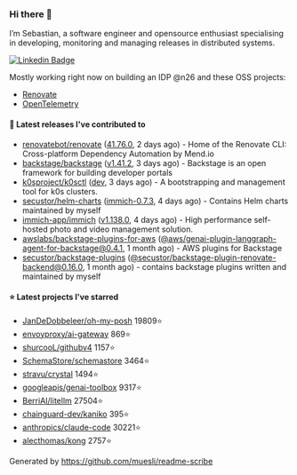 ### Hi there 👋

I’m Sebastian, a software engineer and opensource enthusiast specialising in developing, monitoring and managing releases in distributed systems.    

[![Linkedin Badge](https://img.shields.io/badge/-LinkedIn-blue?style=flat&logo=Linkedin&logoColor=white&link=https://www.linkedin.com/in/sebastian-poxhofer/)](https://www.linkedin.com/in/sebastian-poxhofer/)

Mostly working right now on building an IDP @n26 and these OSS projects:
- [Renovate](https://github.com/renovatebot/renovate)
- [OpenTelemetry](https://github.com/open-telemetry)



#### 🚀 Latest releases I've contributed to

- [renovatebot/renovate](https://github.com/renovatebot/renovate) ([41.76.0](https://github.com/renovatebot/renovate/releases/tag/41.76.0), 2 days ago) - Home of the Renovate CLI: Cross-platform Dependency Automation by Mend.io
- [backstage/backstage](https://github.com/backstage/backstage) ([v1.41.2](https://github.com/backstage/backstage/releases/tag/v1.41.2), 3 days ago) - Backstage is an open framework for building developer portals
- [k0sproject/k0sctl](https://github.com/k0sproject/k0sctl) ([dev](https://github.com/k0sproject/k0sctl/releases/tag/dev), 3 days ago) - A bootstrapping and management tool for k0s clusters.
- [secustor/helm-charts](https://github.com/secustor/helm-charts) ([immich-0.7.3](https://github.com/secustor/helm-charts/releases/tag/immich-0.7.3), 4 days ago) - Contains Helm charts maintained by myself
- [immich-app/immich](https://github.com/immich-app/immich) ([v1.138.0](https://github.com/immich-app/immich/releases/tag/v1.138.0), 4 days ago) - High performance self-hosted photo and video management solution.
- [awslabs/backstage-plugins-for-aws](https://github.com/awslabs/backstage-plugins-for-aws) ([@aws/genai-plugin-langgraph-agent-for-backstage@0.4.1](https://github.com/awslabs/backstage-plugins-for-aws/releases/tag/%40aws/genai-plugin-langgraph-agent-for-backstage%400.4.1), 1 month ago) - AWS plugins for Backstage
- [secustor/backstage-plugins](https://github.com/secustor/backstage-plugins) ([@secustor/backstage-plugin-renovate-backend@0.16.0](https://github.com/secustor/backstage-plugins/releases/tag/%40secustor/backstage-plugin-renovate-backend%400.16.0), 1 month ago) - contains backstage plugins written and maintained by myself

#### ⭐ Latest projects I've starred

- [JanDeDobbeleer/oh-my-posh](https://github.com/JanDeDobbeleer/oh-my-posh) 19809⭐
- [envoyproxy/ai-gateway](https://github.com/envoyproxy/ai-gateway) 869⭐
- [shurcooL/githubv4](https://github.com/shurcooL/githubv4) 1157⭐
- [SchemaStore/schemastore](https://github.com/SchemaStore/schemastore) 3464⭐
- [stravu/crystal](https://github.com/stravu/crystal) 1494⭐
- [googleapis/genai-toolbox](https://github.com/googleapis/genai-toolbox) 9317⭐
- [BerriAI/litellm](https://github.com/BerriAI/litellm) 27504⭐
- [chainguard-dev/kaniko](https://github.com/chainguard-dev/kaniko) 395⭐
- [anthropics/claude-code](https://github.com/anthropics/claude-code) 30221⭐
- [alecthomas/kong](https://github.com/alecthomas/kong) 2757⭐



Generated by https://github.com/muesli/readme-scribe
